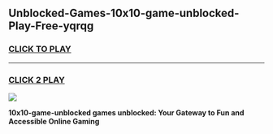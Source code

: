 
## Unblocked-Games-10x10-game-unblocked-Play-Free-yqrqg
<h3>
<a href="https://premium76.site?title=10x10-game-unblocked&ref=17A">CLICK TO PLAY</a></h3>
<hr>

<h3>
<a href="https://premium76.site?title=10x10-game-unblocked&ref=17A">CLICK 2 PLAY</a>
  
</h3>

<a href="https://premium76.site?title=10x10-game-unblocked&ref=17A"><img src="https://clearcache.store/games.png"></a>


**10x10-game-unblocked games unblocked: Your Gateway to Fun and Accessible Online Gaming**
